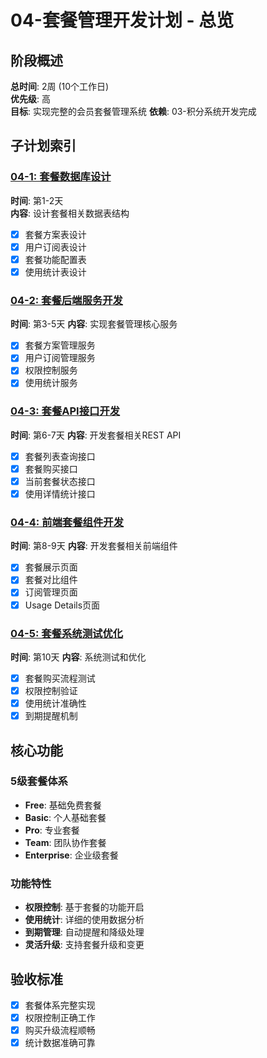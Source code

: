 # 04-套餐管理开发计划 - 总览

## 阶段概述
**总时间**: 2周 (10个工作日)  
**优先级**: 高  
**目标**: 实现完整的会员套餐管理系统
**依赖**: 03-积分系统开发完成

## 子计划索引

### [04-1: 套餐数据库设计](./04-1-套餐数据库设计.md)
**时间**: 第1-2天  
**内容**: 设计套餐相关数据表结构
- [x] 套餐方案表设计
- [x] 用户订阅表设计
- [x] 套餐功能配置表
- [x] 使用统计表设计

### [04-2: 套餐后端服务开发](./04-2-套餐后端服务开发.md)
**时间**: 第3-5天
**内容**: 实现套餐管理核心服务
- [x] 套餐方案管理服务
- [x] 用户订阅管理服务
- [x] 权限控制服务
- [x] 使用统计服务

### [04-3: 套餐API接口开发](./04-3-套餐API接口开发.md)
**时间**: 第6-7天
**内容**: 开发套餐相关REST API
- [x] 套餐列表查询接口
- [x] 套餐购买接口
- [x] 当前套餐状态接口
- [x] 使用详情统计接口

### [04-4: 前端套餐组件开发](./04-4-前端套餐组件开发.md)
**时间**: 第8-9天
**内容**: 开发套餐相关前端组件
- [x] 套餐展示页面
- [x] 套餐对比组件
- [x] 订阅管理页面
- [x] Usage Details页面

### [04-5: 套餐系统测试优化](./04-5-套餐系统测试优化.md)
**时间**: 第10天
**内容**: 系统测试和优化
- [x] 套餐购买流程测试
- [x] 权限控制验证
- [x] 使用统计准确性
- [x] 到期提醒机制

## 核心功能

### 5级套餐体系
- **Free**: 基础免费套餐
- **Basic**: 个人基础套餐  
- **Pro**: 专业套餐
- **Team**: 团队协作套餐
- **Enterprise**: 企业级套餐

### 功能特性
- **权限控制**: 基于套餐的功能开启
- **使用统计**: 详细的使用数据分析
- **到期管理**: 自动提醒和降级处理
- **灵活升级**: 支持套餐升级和变更

## 验收标准
- [x] 套餐体系完整实现
- [x] 权限控制正确工作
- [x] 购买升级流程顺畅
- [x] 统计数据准确可靠